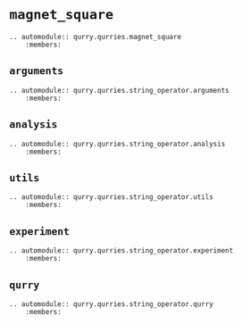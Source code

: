 # `magnet_square`

```{eval-rst}
.. automodule:: qurry.qurries.magnet_square
    :members:
```

## `arguments`

```{eval-rst}
.. automodule:: qurry.qurries.string_operator.arguments
    :members:
```

## `analysis`

```{eval-rst}
.. automodule:: qurry.qurries.string_operator.analysis
    :members:
```

## `utils`

```{eval-rst}
.. automodule:: qurry.qurries.string_operator.utils
    :members:
```

## `experiment`

```{eval-rst}
.. automodule:: qurry.qurries.string_operator.experiment
    :members:
```

## `qurry`

```{eval-rst}
.. automodule:: qurry.qurries.string_operator.qurry
    :members:
```

